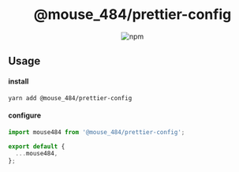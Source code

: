 <h1 align="center">@mouse_484/prettier-config</h1>
<p align="center">
  <img
    alt="npm"
    src="https://img.shields.io/npm/v/@mouse_484/prettier-config"
  >
</p>

## Usage

#### install

`yarn add @mouse_484/prettier-config`

#### configure

```js
import mouse484 from '@mouse_484/prettier-config';

export default {
  ...mouse484,
};
```
